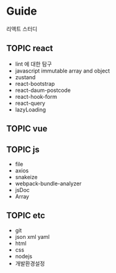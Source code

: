 # Guide

리액트 스터디


## TOPIC react 
- lint 에 대한 탐구
- javascript immutable array and object
- zustand
- react-bootstrap
- react-daum-postcode
- react-hook-form
- react-query
- lazyLoading

## TOPIC vue



## TOPIC js 
- file
- axios
- snakeize
- webpack-bundle-analyzer
- jsDoc
- Array


## TOPIC etc
- git
- json xml yaml 
- html
- css
- nodejs
- 개발환경설정

